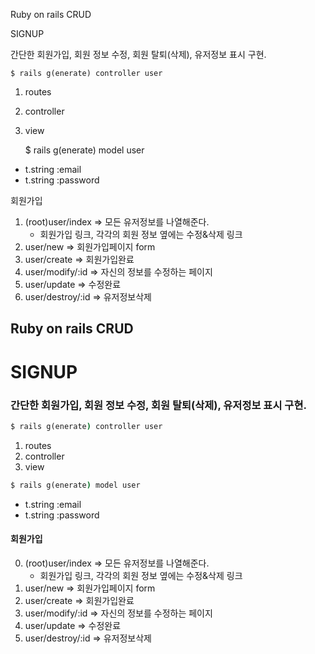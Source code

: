 Ruby on rails CRUD

SIGNUP

간단한 회원가입, 회원 정보 수정, 회원 탈퇴(삭제), 유저정보 표시 구현.

    $ rails g(enerate) controller user

1. routes
2. controller
3. view

    $ rails g(enerate) model user

- t.string :email
- t.string :password

회원가입

1. (root)user/index => 모든 유저정보를 나열해준다.
   - 회원가입 링크, 각각의 회원 정보 옆에는 수정&삭제 링크
2. user/new => 회원가입페이지 form
3. user/create => 회원가입완료
4. user/modify/:id => 자신의 정보를 수정하는 페이지
5. user/update => 수정완료
6. user/destroy/:id => 유저정보삭제
## Ruby on rails CRUD

# SIGNUP
### 간단한 회원가입, 회원 정보 수정, 회원 탈퇴(삭제), 유저정보 표시 구현.

```cmd
$ rails g(enerate) controller user
```

1. routes
2. controller
3. view

```cmd
$ rails g(enerate) model user
```

 - t.string :email
 - t.string :password

#### 회원가입

0. (root)user/index => 모든 유저정보를 나열해준다.
   - 회원가입 링크, 각각의 회원 정보 옆에는 수정&삭제 링크
1. user/new => 회원가입페이지 form
2. user/create => 회원가입완료
3. user/modify/:id => 자신의 정보를 수정하는 페이지
4. user/update => 수정완료
5. user/destroy/:id => 유저정보삭제









